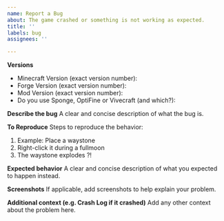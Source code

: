 ```yaml
---
name: Report a Bug
about: The game crashed or something is not working as expected.
title: ''
labels: bug
assignees: ''

---
```


**Versions**
- Minecraft Version (exact version number):
- Forge Version (exact version number): 
- Mod Version (exact version number): 
- Do you use Sponge, OptiFine or Vivecraft (and which?):

**Describe the bug**
A clear and concise description of what the bug is.

**To Reproduce**
Steps to reproduce the behavior:
1. Example: Place a waystone
2. Right-click it during a fullmoon
3. The waystone explodes ?!

**Expected behavior**
A clear and concise description of what you expected to happen instead.

**Screenshots**
If applicable, add screenshots to help explain your problem.

**Additional context (e.g. Crash Log if it crashed)**
Add any other context about the problem here.
